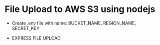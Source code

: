 # File Upload to AWS S3 using nodejs

- Create .env file with name: BUCKET_NAME, REGION_NAME, SECRET_KEY

- EXPRESS FILE UPLOAD
